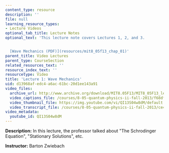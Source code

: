 ```yaml
---
content_type: resource
description: ''
file: null
learning_resource_types:
- Lecture Videos
optional_tab_title: Lecture Notes
optional_text: 'This lecture note covers Lectures 1, 2, and 3.


  [Wave Mechanics (PDF)](resources/mit8_05f13_chap_01)'
parent_title: Video Lectures
parent_type: CourseSection
related_resources_text: ''
resource_index_text: ''
resourcetype: Video
title: 'Lecture 1: Wave Mechanics'
uid: d13968af-edc4-a6ac-61bc-20d1ee143a91
video_files:
  archive_url: http://www.archive.org/download/MIT8.05F13/MIT8_05F13_lec01_300k.mp4
  video_captions_file: /courses/8-05-quantum-physics-ii-fall-2013/f68dfed4f76e5501924ae0c9062e0d05_QI13S04w8dM.vtt
  video_thumbnail_file: https://img.youtube.com/vi/QI13S04w8dM/default.jpg
  video_transcript_file: /courses/8-05-quantum-physics-ii-fall-2013/ce43ff6a0b3c8cf52d11118b976ab2a7_QI13S04w8dM.pdf
video_metadata:
  youtube_id: QI13S04w8dM
---
```


**Description:** In this lecture, the professor talked about "The Schrodinger Equation", "Stationary Solutions", etc.

**Instructor:** Barton Zwiebach